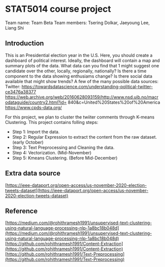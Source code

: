 # STAT5014 course project

Team name: Team Beta
Team members: Tsering Dolkar, Jaeyoung Lee, Liang Shi

## Introduction

This is an Presidential election year in the U.S. Here, you should create a dashboard of political interest.
Ideally, the dashboard will contain a map and summary plots of the data. What data can you find that
1
might suggest one candidate over the other, locally, regionally, nationally? Is there a time component to the
data showing enthusiams change? Is there social data available that might show trends? A few of the many
possible data sources:
Twitter: https://towardsdatascience.com/understanding-political-twitter-ce3476a38377
https://web.archive.org/web/20160628093159/http://www.nsd.uib.no/macrodataguide/country2.html?id=
840&c=United%20States%20of%20America https://www.cpds-data.org/

For this project, we plan to cluster the twiiter comments through K-means Clustering. This project contains folling steps:

- Step 1: Import the data.
- Step 2: Regular Expression to extract the content from the raw dataset. (early October)
- Step 3: Text Preprocessing and Cleaning the data.
- Step 4: Vectorization. (Mid-November)
- Step 5: Kmeans Clustering. (Before Mid-December)

## Extra data source

[https://ieee-dataport.org/open-access/us-november-2020-election-tweets-dataset](https://ieee-dataport.org/open-access/us-november-2020-election-tweets-dataset)

## Reference

[https://medium.com/@rohithramesh1991/unsupervised-text-clustering-using-natural-language-processing-nlp-1a8bc18b048d](https://medium.com/@rohithramesh1991/unsupervised-text-clustering-using-natural-language-processing-nlp-1a8bc18b048d) <br>
[https://github.com/rohithramesh1991/Content-Extraction](https://github.com/rohithramesh1991/Content-Extraction) <br>
[https://github.com/rohithramesh1991/Text-Preprocessing](https://github.com/rohithramesh1991/Text-Preprocessing) <br>